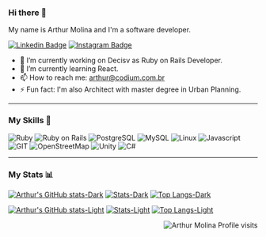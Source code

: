 ### Hi there 👋

My name is Arthur Molina and I'm a software developer.

[![Linkedin Badge](https://img.shields.io/badge/-arthurmolina-blue?style=for-the-badge&logo=Linkedin&logoColor=white&link=https://www.linkedin.com/in/arthur-molina/)](https://www.linkedin.com/in/arthur-molina/) [![Instagram Badge](https://img.shields.io/badge/arthurfelipemm-%181717.svg?&style=for-the-badge&logo=instagram&logoColor=white&color=E4405F)]([https://www.linkedin.com/in/arthur-molina/](https://www.instagram.com/arthurfelipemm/))

- 🔭 I’m currently working on Decisv as Ruby on Rails Developer.
- 🌱 I’m currently learning React.
- 📫 How to reach me: arthur@codium.com.br
- ⚡ Fun fact: I'm also Architect with master degree in Urban Planning.

-------

### My Skills 🚀

![Ruby](https://img.shields.io/badge/ruby-%777BB4.svg?style=for-the-badge&logo=ruby&logoColor=white&color=red)
![Ruby on Rails](https://img.shields.io/badge/rubyonrails-%FF2D20.svg?style=for-the-badge&logo=rubyonrails&logoColor=white&color=red)
![PostgreSQL](https://img.shields.io/badge/postgresql-%777BB4.svg?style=for-the-badge&logo=postgresql&color=232F3E)
![MySQL](https://img.shields.io/badge/mysql-%4479A1.svg?style=for-the-badge&logo=mysql&logoColor=white&color=4479A1)
![Linux](https://img.shields.io/badge/linux-%FCC624.svg?style=for-the-badge&logo=linux&logoColor=black&color=FCC624)
![Javascript](https://img.shields.io/badge/javscript-%F7DF1E.svg?style=for-the-badge&logo=javascript&logoColor=black&color=F7DF1E)
![GIT](https://img.shields.io/badge/git-%3776AB.svg?style=for-the-badge&logo=git&logoColor=white&color=F05032)
![OpenStreetMap](https://img.shields.io/badge/openstreetmap-%3776AB.svg?style=for-the-badge&logo=openstreetmap&logoColor=white&color=3776AB)
![Unity](https://img.shields.io/badge/unity-%7396.svg?style=for-the-badge&logo=unity&logoColor=white&color=007396)
![C#](https://img.shields.io/badge/csharp-%3776AB.svg?style=for-the-badge&logo=csharp&logoColor=white&color=A8B9CC)

-------

### My Stats 📊

[![Arthur's GitHub stats-Dark](https://github-readme-stats.vercel.app/api?username=arthurmolina&show_icons=true&theme=dark#gh-dark-mode-only)](https://github.com/arthurmolina/github-readme-stats#gh-dark-mode-only) 
[![Stats-Dark](https://github-readme-streak-stats.herokuapp.com/?user=arthurmolina&theme=dark)](https://github-readme-streak-stats.herokuapp.com/?user=arthurmolina&theme=dark#gh-dark-mode-only)
[![Top Langs-Dark](https://github-readme-stats.vercel.app/api/top-langs/?username=arthurmolina&theme=dark#gh-dark-mode-only)](https://github.com/arthurmolina/github-readme-stats#gh-dark-mode-only) 

[![Arthur's GitHub stats-Light](https://github-readme-stats.vercel.app/api?username=arthurmolina&show_icons=true&theme=default#gh-light-mode-only)](https://github.com/arthurmolina/github-readme-stats#gh-light-mode-only) 
[![Stats-Light](https://github-readme-streak-stats.herokuapp.com/?user=arthurmolina&theme=default)](https://github-readme-streak-stats.herokuapp.com/?user=arthurmolina&theme=default#gh-light-mode-only)
[![Top Langs-Light](https://github-readme-stats.vercel.app/api/top-langs/?username=arthurmolina&theme=default#gh-light-mode-only)](https://github.com/arthurmolina/github-readme-stats#gh-light-mode-only) 


<p align="right"> <img src="https://komarev.com/ghpvc/?username=arthurmolina" alt="Arthur Molina Profile visits" /></p>

